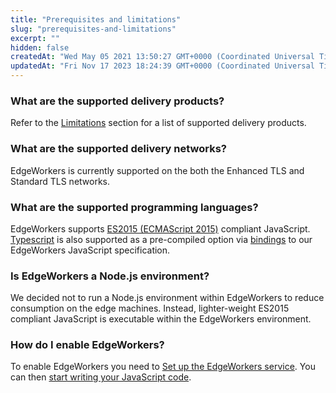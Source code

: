 ```yaml
---
title: "Prerequisites and limitations"
slug: "prerequisites-and-limitations"
excerpt: ""
hidden: false
createdAt: "Wed May 05 2021 13:50:27 GMT+0000 (Coordinated Universal Time)"
updatedAt: "Fri Nov 17 2023 18:24:39 GMT+0000 (Coordinated Universal Time)"
---
```

### What are the supported delivery products?

Refer to the [Limitations](doc:limitations)  section for a list of supported delivery products.

### What are the supported delivery networks?

EdgeWorkers is currently supported on the both the Enhanced TLS and Standard TLS networks. 

### What are the supported programming languages?

EdgeWorkers supports [ES2015 (ECMAScript 2015)](http://www.ecma-international.org/ecma-262/6.0/) compliant JavaScript. [Typescript](https://www.typescriptlang.org/) is also supported as a pre-compiled option via [bindings](https://github.com/DefinitelyTyped/DefinitelyTyped/tree/master/types/akamai-edgeworkers) to our EdgeWorkers JavaScript specification.

### Is EdgeWorkers a Node.js environment?

We decided not to run a Node.js environment within EdgeWorkers to reduce consumption on the edge machines. Instead, lighter-weight ES2015 compliant JavaScript is executable within the EdgeWorkers environment.

### How do I enable EdgeWorkers?

To enable EdgeWorkers you need to [Set up the EdgeWorkers service](doc:set-up-the-edgeworkers-service). You can then [start writing your JavaScript code](doc:write-your-javascript-code).
